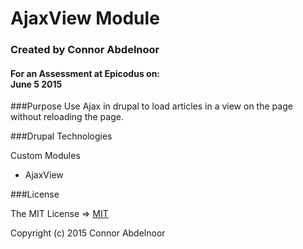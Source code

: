 # AjaxView Module
### Created by Connor Abdelnoor
#### For an Assessment at Epicodus on: </br> June 5 2015

###Purpose
Use Ajax in drupal to load articles in a view on the page without reloading the page.

###Drupal Technologies

Custom Modules
* AjaxView

###License

The MIT License => [MIT](https://gist.github.com/abdcon02/0a856bcb7bf738ebc1ee)

Copyright (c) 2015 Connor Abdelnoor
